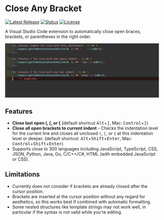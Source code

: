 # Close Any Bracket

[![Latest Release](https://flat.badgen.net/github/tag/cpulvermacher/close-any-bracket)](https://github.com/cpulvermacher/close-any-bracket/tags)
[![Status](https://flat.badgen.net/github/checks/cpulvermacher/close-any-bracket)](https://github.com/cpulvermacher/close-any-bracket/actions/workflows/node.js.yml)
[![License](https://flat.badgen.net/github/license/cpulvermacher/close-any-bracket)](./LICENSE)


A Visual Studio Code extension to automatically close open braces, brackets, or parentheses in the right order.

![Demo](./images/demo.gif)

## Features

- **Close last open (, [, or {** (default shortcut <kbd>Alt</kbd>+<kbd>]</kbd>, Mac: <kbd>Control</kbd>+<kbd>]</kbd>)
- **Close all open brackets to current indent** - Checks the indentation level for the current line and closes all unclosed `(`, `[`, or `{` at this indentation level or deeper. (default shortcut: <kbd>Alt</kbd>+<kbd>Shift</kbd>+<kbd>Enter</kbd>, Mac: <kbd>Control</kbd>+<kbd>Shift</kbd>+<kbd>Enter</kbd>)
- Supports close to 300 languages including JavaScript, TypeScript, CSS, JSON, Python, Java, Go, C/C++/C#, HTML (with embedded JavaScript or CSS).


## Limitations

- Currently does not consider if brackets are already closed after the cursor position.
- Brackets are inserted at the cursor position without any regard for aesthetics, so this works best if combined with automatic formatting.
- Some nested structures like template strings may not work well, in particular if the syntax is not valid while you're editing.
